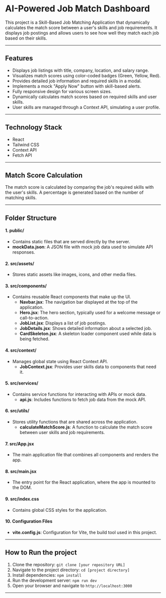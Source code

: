 # AI-Powered Job Match Dashboard

This project is a Skill-Based Job Matching Application that dynamically calculates the match score between a user's skills and job requirements. It displays job postings and allows users to see how well they match each job based on their skills.

---

## **Features**

- Displays job listings with title, company, location, and salary range.
- Visualizes match scores using color-coded badges (Green, Yellow, Red).
- Provides detailed job information and required skills in a modal.
- Implements a mock "Apply Now" button with skill-based alerts.
- Fully responsive design for various screen sizes.
- Dynamically calculates match scores based on required skills and user skills.
- User skills are managed through a Context API, simulating a user profile.

---

## **Technology Stack**

- React
- Tailwind CSS
- Context API
- Fetch API

---

## **Match Score Calculation**

The match score is calculated by comparing the job's required skills with the user's skills. A percentage is generated based on the number of matching skills.

---

## **Folder Structure**

#### **1. public/**

- Contains static files that are served directly by the server.
- **mockData.json**: A JSON file with mock job data used to simulate API responses.

#### **2. src/assets/**

- Stores static assets like images, icons, and other media files.

#### **3. src/components/**

- Contains reusable React components that make up the UI.
  - **Navbar.jsx**: The navigation bar displayed at the top of the application.
  - **Hero.jsx**: The hero section, typically used for a welcome message or call-to-action.
  - **JobList.jsx**: Displays a list of job postings.
  - **JobDetails.jsx**: Shows detailed information about a selected job.
  - **CardSkeleton.jsx**: A skeleton loader component used while data is being fetched.

#### **4. src/context/**

- Manages global state using React Context API.
  - **JobContext.jsx**: Provides user skills data to components that need it.

#### **5. src/services/**

- Contains service functions for interacting with APIs or mock data.
  - **api.js**: Includes functions to fetch job data from the mock API.

#### **6. src/utils/**

- Stores utility functions that are shared across the application.
  - **calculateMatchScore.js**: A function to calculate the match score between user skills and job requirements.

#### **7. src/App.jsx**

- The main application file that combines all components and renders the app.

#### **8. src/main.jsx**

- The entry point for the React application, where the app is mounted to the DOM.

#### **9. src/index.css**

- Contains global CSS styles for the application.

#### **10. Configuration Files**

- **vite.config.js**: Configuration for Vite, the build tool used in this project.

---

## **How to Run the project**

1.  Clone the repository: `git clone [your repository URL]`
2.  Navigate to the project directory: `cd [project directory]`
3.  Install dependencies: `npm install`
4.  Run the development server: `npm run dev`
5.  Open your browser and navigate to `http://localhost:3000`

---
